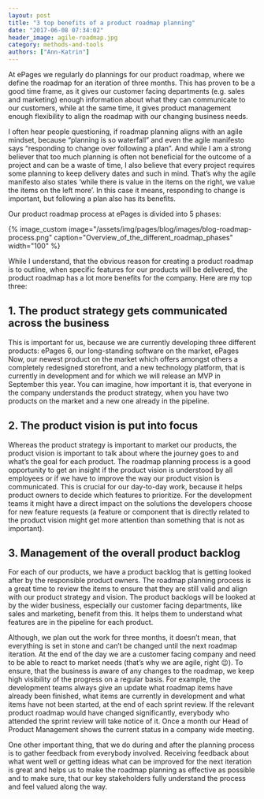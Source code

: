 ```yaml
---
layout: post
title: "3 top benefits of a product roadmap planning"
date: "2017-06-08 07:34:02"
header_image: agile-roadmap.jpg
category: methods-and-tools
authors: ["Ann-Katrin"]
---
```


At ePages we regularly do plannings for our product roadmap, where we define the roadmap for an iteration of three months.
This has proven to be a good time frame, as it gives our customer facing departments (e.g. sales and marketing) enough information about what they can communicate to our customers, while at the same time, it gives product management enough flexibility to align the roadmap with our changing business needs.

I often hear people questioning, if roadmap planning aligns with an agile mindset, because “planning is so waterfall” and even the agile manifesto says “responding to change over following a plan”.
And while I am a strong believer that too much planning is often not beneficial for the outcome of a project and can be a waste of time, I also believe that every project requires some planning to keep delivery dates and such in mind.
That’s why the agile manifesto also states ‘while there is value in the items on the right, we value the items on the left more’.
In this case it means, responding to change is important, but following a plan also has its benefits.

Our product roadmap process at ePages is divided into 5 phases:

{% image_custom image="/assets/img/pages/blog/images/blog-roadmap-process.png" caption="Overview_of_the_different_roadmap_phases" width="100" %}

While I understand, that the obvious reason for creating a product roadmap is to outline, when specific features for our products will be delivered, the product roadmap has a lot more benefits for the company.
Here are my top three:

## 1. The product strategy gets communicated across the business

This is important for us, because we are currently developing three different products: ePages 6, our long-standing software on the market, ePages Now, our newest product on the market which offers amongst others a completely redesigned storefront, and a new technology platform, that is currently in development and for which we will release an MVP in September this year.
You can imagine, how important it is, that everyone in the company understands the product strategy, when you have two products on the market and a new one already in the pipeline.

## 2. The product vision is put into focus

Whereas the product strategy is important to market our products, the product vision is important to talk about where the journey goes to and what’s the goal for each product.
The roadmap planning process is a good opportunity to get an insight if the product vision is understood by all employees or if we have to improve the way our product vision is communicated.
This is crucial for our day-to-day work, because it helps product owners to decide which features to prioritize.
For the development teams it might have a direct impact on the solutions the developers choose for new feature requests (a feature or component that is directly related to the product vision might get more attention than something that is not as important).

## 3. Management of the overall product backlog

For each of our products, we have a product backlog that is getting looked after by the responsible product owners.
The roadmap planning process is a great time to review the items to ensure that they are still valid and align with our product strategy and vision.
The product backlogs will be looked at by the wider business, especially our customer facing departments, like sales and marketing, benefit from this.
It helps them to understand what features are in the pipeline for each product.

Although, we plan out the work for three months, it doesn’t mean, that everything is set in stone and can’t be changed until the next roadmap iteration.
At the end of the day we are a customer facing company and need to be able to react to market needs (that’s why we are agile, right 😉).
To ensure, that the business is aware of any changes to the roadmap, we keep high visibility of the progress on a regular basis. For example, the development teams always give an update what roadmap items have already been finished, what items are currently in development and what items have not been started, at the end of each sprint review.
If the relevant product roadmap would have changed significantly, everybody who attended the sprint review will take notice of it. Once a month our Head of Product Management shows the current status in a company wide meeting.

One other important thing, that we do during and after the planning process is to gather feedback from everybody involved. Receiving feedback about what went well or getting ideas what can be improved for the next iteration is great and helps us to make the roadmap planning as effective as possible and to make sure, that our key stakeholders fully understand the process and feel valued along the way.
